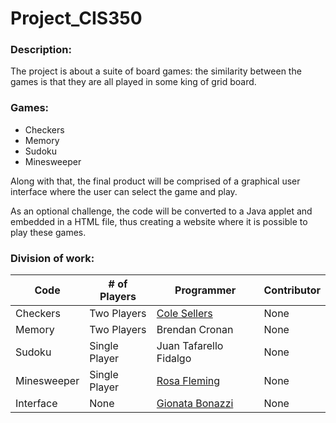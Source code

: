 # Project_CIS350

### Description:

The project is about a suite of board games: the similarity between the games is that they are all played in some king of grid board.

### Games:

- Checkers
- Memory
- Sudoku
- Minesweeper

Along with that, the final product will be comprised of a graphical user interface where the user can select the game and play.

As an optional challenge, the code will be converted to a Java applet and embedded in a HTML file, thus creating a website where it is possible to play these games.

### Division of work:

| Code | # of Players | Programmer | Contributor |
|-----|-----|-----|-----|
| Checkers | Two Players | [Cole Sellers](https://github.com/Csellers15)| None |
| Memory | Two Players | Brendan Cronan | None |
| Sudoku | Single Player | Juan Tafarello Fidalgo | None |
| Minesweeper | Single Player | [Rosa Fleming](https://github.com/rosafleming) | None |
| Interface | None | [Gionata Bonazzi](https://github.com/GionataB) | None |
